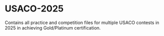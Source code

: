 # USACO-2025
Contains all practice and competition files for multiple USACO contests in 2025 in achieving Gold/Platinum certification.
